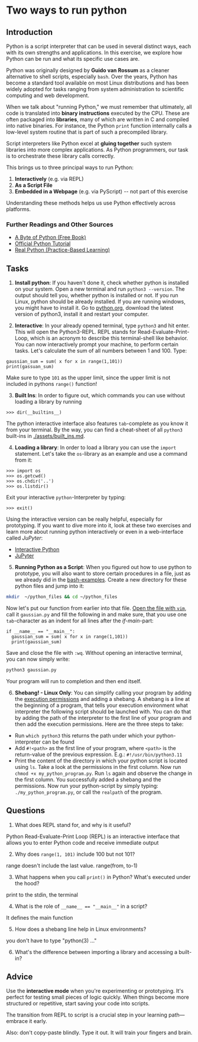 <!---
{
  "depends_on": [],
  "author": "Stephan Bökelmann",
  "first_used": "2025-04-07",
  "keywords": ["python", "REPL"]
}
--->

# Two ways to run python

## Introduction
Python is a script interpreter that can be used in several distinct ways, each with its own strengths and applications. In this exercise, we explore how Python can be run and what its specific use cases are.

Python was originally designed by **Guido van Rossum** as a cleaner alternative to shell scripts, especially `bash`. Over the years, Python has become a standard tool available on most Linux distributions and has been widely adopted for tasks ranging from system administration to scientific computing and web development.

When we talk about "running Python," we must remember that ultimately, all code is translated into **binary instructions** executed by the CPU. These are often packaged into **libraries**, many of which are written in C and compiled into native binaries. For instance, the Python `print` function internally calls a low-level system routine that is part of such a precompiled library.

Script interpreters like Python excel at **gluing together** such system libraries into more complex applications. As Python programmers, our task is to orchestrate these library calls correctly.

This brings us to three principal ways to run Python:

1. **Interactively** (e.g. via REPL)
2. **As a Script File**
3. **Embedded in a Webpage** (e.g. via PyScript) -- not part of this exercise

Understanding these methods helps us use Python effectively across platforms.


### Further Readings and Other Sources
- [A Byte of Python (Free Book)](https://python.swaroopch.com/)
- [Official Python Tutorial](https://docs.python.org/3/tutorial/index.html)
- [Real Python (Practice-Based Learning)](https://realpython.com/)

## Tasks
1. **Install python**:  If you haven't done it, check whether python is installed on your system. Open a new terminal and run `python3 --version`. The output should tell you, whether python is installed or not. If you run Linux, python should be already installed. If you are running windows, you might have to install it. Go to [python.org](https://www.python.org/downloads/windows/), download the latest version of python3, install it and restart your computer.

2. **Interactive**: In your already opened terminal, type `python3` and hit enter. This will open the Python3-REPL. REPL stands for Read-Evaluate-Print-Loop, which is an acronym to describe this terminal-shell like behavior. 
You can now interactively prompt your machine, to perform certain tasks. Let's calculate the sum of all numbers between 1 and 100. Type:

```python3
gaussian_sum = sum( x for x in range(1,101))
print(gassuan_sum)
```

Make sure to type `101` as the upper limit, since the upper limit is not included in pythons `range()` function!

3. **Built Ins**: In order to figure out, which commands you can use without loading a library by running 
```python3
>>> dir(__builtins__)
```
The python interactive interface also features `tab`-complete as you know it from your terminal.
By the way, you can find a cheat-sheet of all `python3` built-ins in [./assets/built_ins.md](assets/built_ins.md).


4. **Loading a library**: In order to load a library you can use the `import` statement. Let's take the `os`-library as an example and use a command from it:
```python3
>>> import os
>>> os.getcwd()
>>> os.chdir('..')
>>> os.listdir()
```

Exit your interactive `python`-Interpreter by typing:
```python3
>>> exit()
```

Using the interactive version can be really helpful, especially for prototyping. If you want to dive more into it, look at these two exercises and learn more about running python interactively or even in a web-interface called _JuPyter_: 
* [Interactive Python](github.com/STEMgraph/missing)
* [JuPyter](github.com/STEMgraph/missing)

5. **Running Python as a Script**: When you figured out how to use python to prototype, you will also want to store certain procedures in a file, just as we already did in the [bash-examples](github.com/STEMgraph/missing). Create a new directory for these python files and jump into it:
```bash
mkdir  ~/python_files && cd ~/python_files
```
Now let's put our function from earlier into that file. [Open the file with `vim`](https://github.com/STEMgraph/2c7334b3-b07d-48d6-a562-79072d8e166e), call it `gaussian.py` and fill the following in and make sure, that you use one `tab`-character as an indent for all lines after the _if-main_-part:
```python3
if __name__ == "__main__":
  gaussian_sum = sum( x for x in range(1,101))
  print(gaussian_sum)
```
Save and close the file with `:wq`. 
Without opening an interactive terminal, you can now simply write:
```bash
python3 gaussian.py
```
Your program will run to completion and then end itself.

6. **Shebang! - Linux Only**: You can simplify calling your program by adding the [execution permissions](https://github.com/STEMgraph/be5c2a4a-756f-4303-961c-e616e0cdab11) and adding a shebang. A shebang is a line at the beginning of a program, that tells your execution environment what interpreter the following script should be launched with. You can do that by adding the path of the interpreter to the first line of your program and then add the execution permissions. Here are the three steps to take:
* Run `which python3` this returns the path under which your python-interpreter can be found
* Add `#!<path>` as the first line of your program, where `<path>` is the return-value of the previous expression. E.g.: `#!/usr/bin/python3.11`
* Print the content of the directory in which your python script is located using `ls`. Take a look at the permissions in the first column. Now run `chmod +x my_python_program.py`. Run `ls` again and observe the change in the first column. 
You successfully added a shebang and the permissions. Now run your python-script by simply typing: `./my_python_program.py`, or call the `realpath` of the program.

## Questions

1. What does REPL stand for, and why is it useful?

Python Read-Evaluate-Print Loop (REPL) is an interactive interface that allows you to enter Python code and receive immediate output

2. Why does `range(1, 101)` include 100 but not 101?

range doesn't include the last value. range(from, to-1)

3. What happens when you call `print()` in Python? What's executed under the hood?

print to the stdin, the terminal

4. What is the role of `__name__ == "__main__"` in a script?

It defines the main function

5. How does a shebang line help in Linux environments?

you don't have to type "python(3) ..."

6. What's the difference between importing a library and accessing a built-in?


## Advice

Use the **interactive mode** when you're experimenting or prototyping. It's perfect for testing small pieces of logic quickly. When things become more structured or repetitive, start saving your code into scripts. 

The transition from REPL to script is a crucial step in your learning path—embrace it early.

Also: don't copy-paste blindly. Type it out. It will train your fingers and brain.
